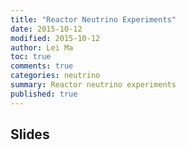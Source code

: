 ```yaml
---
title: "Reactor Neutrino Experiments"
date: 2015-10-12
modified: 2015-10-12
author: Lei Ma
toc: true
comments: true
categories: neutrino
summary: Reactor neutrino experiments
published: true
---
```



## Slides

<script async class="speakerdeck-embed" data-id="7ab50ddf48f3440499af61c6eb65eb87" data-ratio="1.33333333333333" src="//speakerdeck.com/assets/embed.js"></script>
